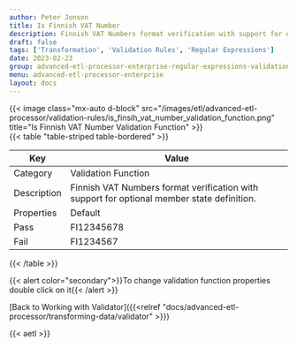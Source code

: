 ```yaml
---
author: Peter Jonson
title: Is Finnish VAT Number
description: Finnish VAT Numbers format verification with support for optional member state definition.
draft: false
tags: ['Transformation', 'Validation Rules', 'Regular Expressions']
date: 2023-02-23
group: advanced-etl-processor-enterprise-regular-expressions-validation
menu: advanced-etl-processor-enterprise
layout: docs
---
```


{{< image class="mx-auto d-block"  src="/images/etl/advanced-etl-processor/validation-rules/is_finsih_vat_number_validation_function.png" title="Is Finnish VAT Number Validation Function" >}}
\
{{< table "table-striped table-bordered" >}}

| Key         | Value                                                                                      |
| ----------- | ------------------------------------------------------------------------------------------ |
| Category    | Validation Function                                                                        |
| Description | Finnish VAT Numbers format verification with support for optional member state definition. |
| Properties  | Default                                                                                    |
| Pass        | FI12345678                                                                                 |
| Fail        | FI1234567                                                                                  |

{{< /table >}}

{{< alert color="secondary">}}To change validation function properties double click on it{{< /alert >}}

[Back to Working with Validator]({{<relref "docs/advanced-etl-processor/transforming-data/validator" >}})

{{< aetl >}}
